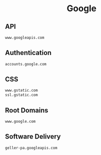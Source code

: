


<h1 align="center">Google</h1>  


## API


```html
www.googleapis.com
```  


## Authentication


```html
accounts.google.com
```  


## CSS


```html
www.gstatic.com
ssl.gstatic.com
```  


## Root Domains


```html
www.google.com
```  


## Software Delivery


```html
geller-pa.googleapis.com
```  

